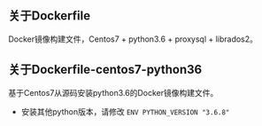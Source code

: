 ## 关于Dockerfile
Docker镜像构建文件，Centos7 + python3.6 + proxysql + librados2。

## 关于Dockerfile-centos7-python36
基于Centos7从源码安装python3.6的Docker镜像构建文件。   
* 安装其他python版本，请修改 `ENV PYTHON_VERSION "3.6.8"`

